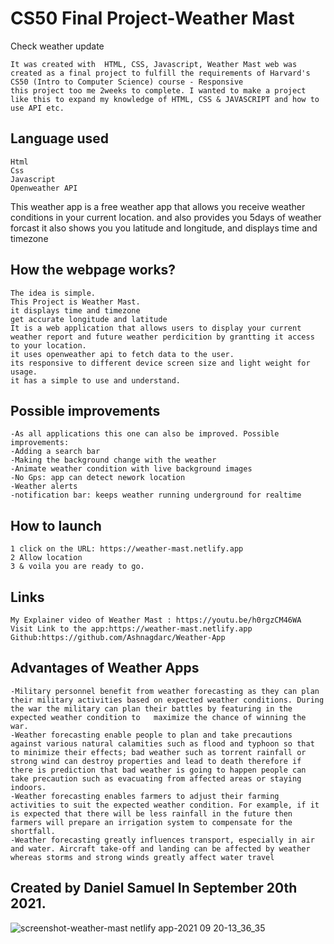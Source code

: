 # CS50 Final Project-Weather Mast

Check weather update

    It was created with  HTML, CSS, Javascript, Weather Mast web was created as a final project to fulfill the requirements of Harvard's CS50 (Intro to Computer Science) course - Responsive
    this project too me 2weeks to complete. I wanted to make a project like this to expand my knowledge of HTML, CSS & JAVASCRIPT and how to use API etc.

## Language used

    Html
    Css
    Javascript
    Openweather API


This weather app is a free weather app that allows you receive weather conditions in your current location. and also provides you 5days of weather forcast it also shows you you latitude and longitude, and displays time and timezone

## How the webpage works?

    The idea is simple.
    This Project is Weather Mast.
    it displays time and timezone
    get accurate longitude and latitude
    It is a web application that allows users to display your current weather report and future weather perdicition by grantting it access to your location.
    it uses openweather api to fetch data to the user.
    its responsive to different device screen size and light weight for usage.
    it has a simple to use and understand.


## Possible improvements

    -As all applications this one can also be improved. Possible improvements:
    -Adding a search bar
    -Making the background change with the weather
    -Animate weather condition with live background images
    -No Gps: app can detect nework location
    -Weather alerts
    -notification bar: keeps weather running underground for realtime


## How to launch

    1 click on the URL: https://weather-mast.netlify.app
    2 Allow location
    3 & voila you are ready to go.


## Links

    My Explainer video of Weather Mast : https://youtu.be/h0rgzCM46WA
    Visit Link to the app:https://weather-mast.netlify.app
    Github:https://github.com/Ashnagdarc/Weather-App

## Advantages of Weather Apps

    -Military personnel benefit from weather forecasting as they can plan their military activities based on expected weather conditions. During the war the military can plan their battles by featuring in the expected weather condition to   maximize the chance of winning the war.
    -Weather forecasting enable people to plan and take precautions against various natural calamities such as flood and typhoon so that to minimize their effects; bad weather such as torrent rainfall or strong wind can destroy properties and lead to death therefore if there is prediction that bad weather is going to happen people can take precaution such as evacuating from affected areas or staying indoors.
    -Weather forecasting enables farmers to adjust their farming activities to suit the expected weather condition. For example, if it is expected that there will be less rainfall in the future then farmers will prepare an irrigation system to compensate for the shortfall.
    -Weather forecasting greatly influences transport, especially in air and water. Aircraft take-off and landing can be affected by weather whereas storms and strong winds greatly affect water travel

## Created by Daniel Samuel In September 20th 2021.


![screenshot-weather-mast netlify app-2021 09 20-13_36_35](https://user-images.githubusercontent.com/46603289/134005408-fd06d972-e761-47f3-9b03-de83d84fb6d4.png)
